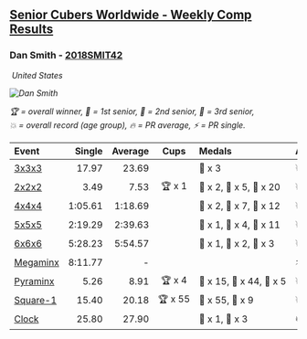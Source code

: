 <style>table {white-space: nowrap;}</style>
<link rel="stylesheet" type="text/css" href="/scw-comp/css/flags.css" />

## [Senior Cubers Worldwide - Weekly Comp Results](/scw-comp/results/)
### Dan Smith - [2018SMIT42](https://www.worldcubeassociation.org/persons/2018SMIT42)

<i class="flag flag-US" />&nbsp;United States

![Dan Smith](1570678334.png)

<span style="white-space: nowrap;">🏆 = overall winner</span>, <span style="white-space: nowrap;">🥇 = 1st senior</span>, <span style="white-space: nowrap;">🥈 = 2nd senior</span>, <span style="white-space: nowrap;">🥉 = 3rd senior</span>, <span style="white-space: nowrap;">💥 = overall record (age group)</span>, <span style="white-space: nowrap;">🔥 = PR average</span>, <span style="white-space: nowrap;">⚡ = PR single</span>.

| Event | Single | Average | Cups | Medals | Achievements|
| :-- | --: | --: | :--: | :-- | :-- |
| [3x3x3](333.md) | 17.97 | 23.69 |  | 🥉 x 3 | 💥 x 2, 🔥 x 12, ⚡ x 9 |
| [2x2x2](222.md) | 3.49 | 7.53 | 🏆 x 1 | 🥇 x 2, 🥈 x 5, 🥉 x 20 | 💥 x 4, 🔥 x 4, ⚡ x 7 |
| [4x4x4](444.md) | 1:05.61 | 1:18.69 |  | 🥇 x 2, 🥈 x 7, 🥉 x 12 | 💥 x 1, 🔥 x 9, ⚡ x 6 |
| [5x5x5](555.md) | 2:19.29 | 2:39.63 |  | 🥇 x 1, 🥈 x 4, 🥉 x 11 | 💥 x 1, 🔥 x 2, ⚡ x 2 |
| [6x6x6](666.md) | 5:28.23 | 5:54.57 |  | 🥇 x 1, 🥈 x 2, 🥉 x 3 | 💥 x 1, 🔥 x 1, ⚡ x 1 |
| [Megaminx](minx.md) | 8:11.77 | - |  |  | ⚡ x 1 |
| [Pyraminx](pyram.md) | 5.26 | 8.91 | 🏆 x 4 | 🥇 x 15, 🥈 x 44, 🥉 x 5 | 💥 x 6, 🔥 x 4, ⚡ x 3 |
| [Square-1](sq1.md) | 15.40 | 20.18 | 🏆 x 55 | 🥇 x 55, 🥈 x 9 | 💥 x 12, 🔥 x 7, ⚡ x 7 |
| [Clock](clock.md) | 25.80 | 27.90 |  | 🥈 x 1, 🥉 x 3 | 🔥 x 2, ⚡ x 2 |

<!-- Global site tag (gtag.js) - Google Analytics -->
<script async src="https://www.googletagmanager.com/gtag/js?id=UA-86348435-3"></script>
<script>window.dataLayer = window.dataLayer || []; function gtag() {dataLayer.push(arguments);} gtag('js', new Date()); gtag('config', 'UA-86348435-3');</script>
